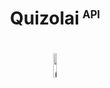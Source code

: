<h1 align="center">Quizolai<sup style="font-size: 0.6em; margin-left: 1%">API</sup><h1>

<p align="center">
    <img src="../wa-quizolai/wa-quizolai-shared/bin/icons/question-solid.svg" alt="Quizolai Logo" width="10%">
</p>
